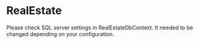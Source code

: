 # RealEstate
Please check SQL server settings in RealEstateDbContext. It needed to be changed depending on your configuration.
